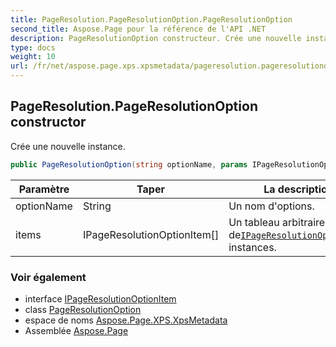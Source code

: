 ```yaml
---
title: PageResolution.PageResolutionOption.PageResolutionOption
second_title: Aspose.Page pour la référence de l'API .NET
description: PageResolutionOption constructeur. Crée une nouvelle instance.
type: docs
weight: 10
url: /fr/net/aspose.page.xps.xpsmetadata/pageresolution.pageresolutionoption/pageresolutionoption/
---
```

## PageResolution.PageResolutionOption constructor

Crée une nouvelle instance.

```csharp
public PageResolutionOption(string optionName, params IPageResolutionOptionItem[] items)
```

| Paramètre | Taper | La description |
| --- | --- | --- |
| optionName | String | Un nom d'options. |
| items | IPageResolutionOptionItem[] | Un tableau arbitraire de[`IPageResolutionOptionItem`](../../pageresolution.ipageresolutionoptionitem/) instances. |

### Voir également

* interface [IPageResolutionOptionItem](../../pageresolution.ipageresolutionoptionitem/)
* class [PageResolutionOption](../)
* espace de noms [Aspose.Page.XPS.XpsMetadata](../../pageresolution.pageresolutionoption/)
* Assemblée [Aspose.Page](../../../)


